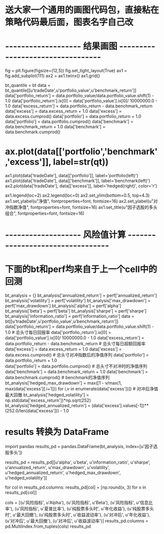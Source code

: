 # 送大家一个通用的画图代码包，直接粘在策略代码最后面，图表名字自己改

# ------------------- 结果画图 ---------------------------------
fig = plt.figure(figsize=(12,5))
fig.set_tight_layout(True)
ax1 = fig.add_subplot(111)
ax2 = ax1.twinx()
ax1.grid()

bt_quantile = bt
data = bt_quantile[[u'tradeDate',u'portfolio_value',u'benchmark_return']]
data['portfolio_return'] = data.portfolio_value/data.portfolio_value.shift(1) - 1.0
data['portfolio_return'].ix[0] = data['portfolio_value'].ix[0]/	10000000.0 - 1.0
data['excess_return'] = data.portfolio_return - data.benchmark_return
data['excess'] = data.excess_return + 1.0
data['excess'] = data.excess.cumprod()
data['portfolio'] = data.portfolio_return + 1.0
data['portfolio'] = data.portfolio.cumprod()
data['benchmark'] = data.benchmark_return + 1.0
data['benchmark'] = data.benchmark.cumprod()
# ax.plot(data[['portfolio','benchmark','excess']], label=str(qt))
ax1.plot(data['tradeDate'], data[['portfolio']], label='portfolio(left)')
ax1.plot(data['tradeDate'], data[['benchmark']], label='benchmark(left)')
ax2.plot(data['tradeDate'], data[['excess']], label='hedged(right)', color='r')

ax1.legend(loc=2)
ax2.legend(loc=0)
ax2.set_ylim(bottom=0.5, top=4.3)
ax1.set_ylabel(u"净值", fontproperties=font, fontsize=16)
ax2.set_ylabel(u"对冲指数净值", fontproperties=font, fontsize=16)
ax1.set_title(u"因子选股的多头组合", fontproperties=font, fontsize=16)


# ------------------- 风险值计算 ---------------------------------
# 下面的bt和perf均来自于上一个cell中的回测
bt_analysis = {}
bt_analysis['annualized_return'] = perf['annualized_return']
bt_analysis['volatility'] = perf['volatility']
bt_analysis['max_drawdown'] = perf['max_drawdown']
bt_analysis['alpha'] = perf['alpha']
bt_analysis['beta'] = perf['beta']
bt_analysis['sharpe'] = perf['sharpe']
bt_analysis['information_ratio'] = perf['information_ratio']
data = bt[[u'tradeDate',u'portfolio_value',u'benchmark_return']]
data['portfolio_return'] = data.portfolio_value/data.portfolio_value.shift(1) - 1.0   # 总头寸每日回报率
data['portfolio_return'].ix[0] = data['portfolio_value'].ix[0]/	10000000.0 - 1.0
data['excess_return'] = data.portfolio_return - data.benchmark_return                 # 总头寸每日超额回报率
data['excess'] = data.excess_return + 1.0
data['excess'] = data.excess.cumprod()                # 总头寸对冲指数后的净值序列
data['portfolio'] = data.portfolio_return + 1.0     
data['portfolio'] = data.portfolio.cumprod()          # 总头寸不对冲时的净值序列
data['benchmark'] = data.benchmark_return + 1.0
data['benchmark'] = data.benchmark.cumprod()          # benchmark的净值序列
bt_analysis['hedged_max_drawdown'] = max([1 - v/max(1, max(data['excess'][:i+1])) for i,v in enumerate(data['excess'])])  # 对冲后净值最大回撤
bt_analysis['hedged_volatility'] = np.std(data['excess_return'])*np.sqrt(252)
bt_analysis['hedged_annualized_return'] = (data['excess'].values[-1])**(252.0/len(data['excess'])) - 1.0

# results 转换为 DataFrame
import pandas
results_pd = pandas.DataFrame(bt_analysis, index=[u'因子选股多头'])

results_pd = results_pd[[u'alpha', u'beta', u'information_ratio', u'sharpe', 
                        u'annualized_return', u'max_drawdown', u'volatility', 
                         u'hedged_annualized_return', u'hedged_max_drawdown', u'hedged_volatility']]

for col in results_pd.columns:
    results_pd[col] = [np.round(x, 3) for x in results_pd[col]]
    
cols = [(u'风险指标', u'Alpha'), (u'风险指标', u'Beta'), (u'风险指标', u'信息比率'), (u'风险指标', u'夏普比率'),
        (u'纯股票多头时', u'年化收益'), (u'纯股票多头时', u'最大回撤'), (u'纯股票多头时', u'收益波动率'), 
        (u'对冲后', u'年化收益'), (u'对冲后', u'最大回撤'), 
        (u'对冲后', u'收益波动率')]
results_pd.columns = pd.MultiIndex.from_tuples(cols)
results_pd